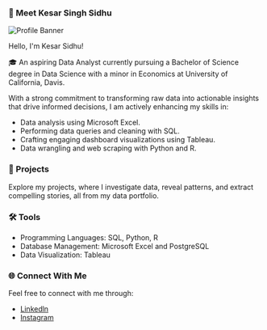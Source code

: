 ### 👤 Meet Kesar Singh Sidhu 

![Profile Banner](https://github.com/KesarSidhu/KesarSidhu/assets/143668525/30851f16-1811-42ab-b4e8-e7cf81954aa8)

Hello, I'm Kesar Sidhu!

🎓 An aspiring Data Analyst currently pursuing a Bachelor of Science degree in Data Science with a minor in Economics at University of California, Davis. 

With a strong commitment to transforming raw data into actionable insights that drive informed decisions, I am actively enhancing my skills in:

- Data analysis using Microsoft Excel.
- Performing data queries and cleaning with SQL.
- Crafting engaging dashboard visualizations using Tableau.
- Data wrangling and web scraping with Python and R.

### 📂 Projects
Explore my projects, where I investigate data, reveal patterns, and extract compelling stories, all from my data portfolio.

### 🛠️ Tools
- Programming Languages: SQL, Python, R
- Database Management: Microsoft Excel and PostgreSQL
- Data Visualization: Tableau

### 🌐 Connect With Me
Feel free to connect with me through:
- [Linkedln](https://www.linkedin.com/in/kesarsidhu/)
- [Instagram](https://www.instagram.com/itzz.kstar/)
